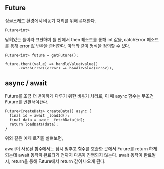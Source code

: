 ## Future
싱글스레드 환경에서 비동기 처리를 위해 존재한다.
```
Future<int>
```
닫혀있는 틀이라 표현하며 틀 안에서 then 메소드를 통해 int 값을, catchError 메소드를 통해 error 값 반환을 준비한다.
아래와 같이 형식을 정의할 수 있다.
```
Future<int> future = getFuture();

future.then((value) => handleValue(value))
      .catchError((error) => handleValue(error));
```

## async / await
Future를 조금 더 용이하게 다루기 위한 비동기 처리로, 이 때 async 함수는 무조건 Future를 반환해야한다.
```
Future<CreateData> createData() async {
  final id = await _loadId();
  final data = await _fetchData(id);
  return loadData(data);
}
```
위와 같은 예제 로직을 살펴보면,

await이 사용된 함수에서는 잠시 멈추고 함수를 호출한 곳에서 Future를 return 하게 되는데 await 동작이 완료되기 전까지 다음이 진행되지 않는다.
await 동작이 완료될 시, return을 통해 Future에서 return 값이 나오게 된다.